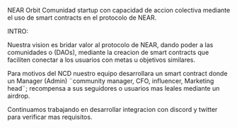 NEAR Orbit
Comunidad startup con capacidad de accion colectiva mediante el uso de
smart contracts en el protocolo de NEAR.

INTRO:

Nuestra vision es bridar valor al protocolo de NEAR, dando poder a las comunidades o (DAOs), 
mediante la creacion de smart contracts que faciliten conectar a los usuarios con metas u objetivos similares.

Para motivos del NCD nuestro equipo desarrollara un smart contract donde un Manager (Admin) 
¨community manager, CFO, influencer, Marketing head¨; recompensa a sus seguidores o usuarios mas leales mediante un airdrop.

Continuamos trabajando en desarrollar integracion con discord y twitter para verificar mas requisitos.
